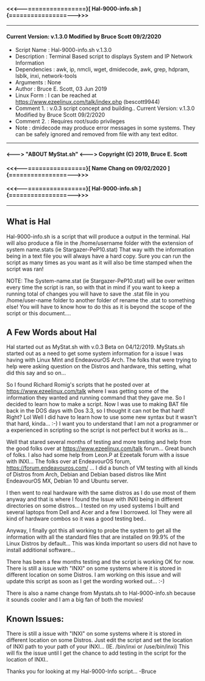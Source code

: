 
####   <<<---================}[ Hal-9000-info.sh ]{================--->>>

 ---------------------------------------------------------------------

#### Current Version: v.1.3.0 Modified by Bruce Scott 09/2/2020
* Script Name  : Hal-9000-info.sh v.1.3.0
* Description  : Terminal Based script to displays System and IP Network Information
* Dependencies : awk, ip, nmcli, wget, dmidecode, awk, grep, hdpram, lsblk, inxi, network-tools
* Arguments    : None
* Author       : Bruce E. Scott, 03 Jun 2019
* Linux Form   : I can be reached at https://www.ezeelinux.com/talk/index.php (bescott9944)
* Comment 1.   : v.0.3 script concept and building.. Current Version: v.1.3.0 Modified by Bruce Scott 09/2/2020
* Comment 2.   : Requires root/sudo privileges
* Note         : dmidecode may produce error messages in some systems. They can be
                safely ignored and removed from file with any text editor.

 ---------------------------------------------------------------------

#### <---> "ABOUT MyStat.sh" <--->       Copyright (C) 2019, Bruce E. Scott

#### <<<---================}[ Name Chang on 09/02/2020 ]{================--->>>

#### <<<---================}[ Hal-9000-info.sh ]{================--->>>

 ---------------------------------------------------------------------

## What is Hal
Hal-9000-info.sh is a script that will produce a output in the terminal. Hal will also
produce a file in the /home/username folder with the extension of system name.stats (ie Stargazer-PeP10.stat)
That way with the information being in a text file you will always have a hard copy. Sure you can run the script
as many times as you want as it will also be time stamped when the script was ran!

NOTE: The System-name.stat (ie Stargazer-PeP10.stat) will be over written every time the script is ran, so with that in mind
if you want to keep a running total of changes you will have to save the .stat file in you /home/user-name folder to another
folder of rename the .stat to something else! You will have to know how to do this as it is beyond the scope of the script or
this document....
## A Few Words about Hal
Hal started out as MyStat.sh with v.0.3 Beta on 04/12/2019.
MyStats.sh started out as a need to get some system information for a issue I was having with
Linux Mint and EndeavourOS Arch. The folks that were trying to help were asking question on the Distros
and hardware, this setting, what did this say and so on...

So I found Richard Romig's scripts that he posted over at https://www.ezeelinux.com/talk where I was getting
some of the information they wanted and running command that they gave me. So I decided to learn how to make a
script. Now I was use to making BAT file back in the DOS days with Dos 3.3, so I thought it can not be that hard! Right? Lol
Well I did have to learn how to use some new syntax but it wasn't that hard, kinda... :-)
I want you to understand that I am not a programmer or a experienced in scripting so the script is not perfect but it works as is...

Well that stared several months of testing and more testing and help from the good folks over at
https://www.ezeelinux.com/talk forum... Great bunch of folks. I also had some help from Leon.P at Ezeetalk
forum with a issue with INXI... The folks over at EndeavourOS forum, https://forum.endeavouros.com/ ...
I did a bunch of VM testing with all kinds of Distros from Arch, Debian and Debian based distros like Mint EndeavourOS
MX, Debian 10 and Ubuntu server.

I then went to real hardware with the same distros as I do use most of them anyway and that is where I found the Issue
with INXI being in different directories on some distros...
I tested on my used systems I built and several laptops from Dell and Acer and a few I borrowed. lol
They were all kind of hardware combos so it was a good testing bed..

Anyway, I finally got this all working to probe the system to get all the information with all the standard files
that are installed on 99.9% of the Linux Distros by default... This was kinda important so users did not have
to install additional software...

There has been a few months testing and the script is working OK for now. There is still
a issue with "INXI" on some systems where it is stored in different location on some Distros.
I am working on this issue and will update this script as soon as I get the wording worked
out... :-)

There is also a name change from Mystats.sh to Hal-9000-info.sh because it sounds cooler and I
am a big fan of both the movies!

## Known Issues:
There is still a issue with "INXI" on some systems where it is stored in different location on some Distros.
Just edit the script and set the location of INXI path to your path of your INXI... (IE. /bin/inxi or /use/bin/inxi)
This will fix the issue until I get the chance to add testing in the script for the location of INXI..

Thanks you for looking at my Hal-9000-Info script...
-Bruce

